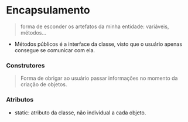 # Encapsulamento

> forma de esconder os artefatos da minha entidade: variáveis, métodos...

- Métodos públicos é a interface da classe, visto que o usuário apenas consegue se comunicar com ela.

### Construtores
> Forma de obrigar ao usuário passar informações no momento da criação de objetos.
> 
> 

### Atributos
- static: atributo da classe, não individual a cada objeto.